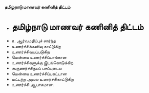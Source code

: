 **தமிழ்நாடு மாணவர் கணினித் திட்டம்**
- # தமிழ்நாடு மாணவர் கணினித் திட்டம்
- a. ஆர்வமதிப்புச் சார்ந்த
- உணர்ச்சிக்கனிவு காட்டுகிற
- உணர்ச்சிவயப்படுகிற
- மென்னய உணர்ச்சிப்பாங்கான
- உணர்ச்சிகளுக்கு இடங்கொடுக்கிற
-  கூருணர்ச்சிநயப் பசப்புடைய
- மென்னய உணர்ச்சிப்பகட்டான
- மட்டற்ற அவல உணர்ச்சிகாட்டுகிற
- உணர்ச்சி ஆபாசமான.

